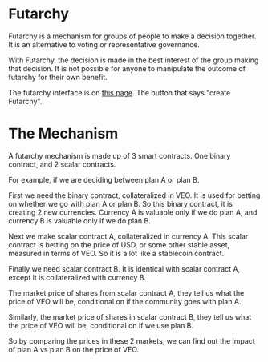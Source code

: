 Futarchy
=============

Futarchy is a mechanism for groups of people to make a decision together. It is an alternative to voting or representative governance.

With Futarchy, the decision is made in the best interest of the group making that decision. It is not possible for anyone to manipulate the outcome of futarchy for their own benefit.

The futarchy interface is on [this page](http://46.101.81.5:8080/wallet/wallet.html). The button that says "create Futarchy".

The Mechanism
===============

A futarchy mechanism is made up of 3 smart contracts. One binary contract, and 2 scalar contracts.

For example, if we are deciding between plan A or plan B.

First we need the binary contract, collateralized in VEO. It is used for betting on whether we go with plan A or plan B. So this binary contract, it is creating 2 new currencies. Currency A is valuable only if we do plan A, and currency B is valuable only if we do plan B.

Next we make scalar contract A, collateralized in currency A. This scalar contract is betting on the price of USD, or some other stable asset, measured in terms of VEO. So it is a lot like a stablecoin contract.

Finally we need scalar contract B. It is identical with scalar contract A, except it is collateralized with currency B.

The market price of shares from scalar contract A, they tell us what the price of VEO will be, conditional on if the community goes with plan A.

Similarly, the market price of shares in scalar contract B, they tell us what the price of VEO will be, conditional on if we use plan B.

So by comparing the prices in these 2 markets, we can find out the impact of plan A vs plan B on the price of VEO.


